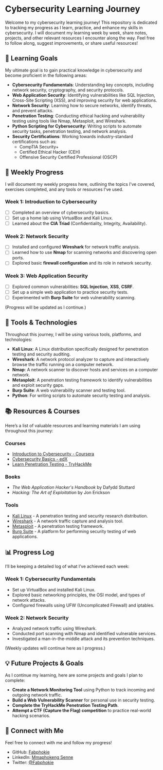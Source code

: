 # Cybersecurity Learning Journey

Welcome to my cybersecurity learning journey! This repository is dedicated to tracking my progress as I learn, practice, and enhance my skills in cybersecurity. I will document my learning week by week, share notes, projects, and other relevant resources I encounter along the way. Feel free to follow along, suggest improvements, or share useful resources!

## 🎯 Learning Goals

My ultimate goal is to gain practical knowledge in cybersecurity and become proficient in the following areas:
- **Cybersecurity Fundamentals**: Understanding key concepts, including network security, cryptography, and security protocols.
- **Web Application Security**: Identifying vulnerabilities like SQL Injection, Cross-Site Scripting (XSS), and improving security for web applications.
- **Network Security**: Learning how to secure networks, identify threats, and prevent attacks.
- **Penetration Testing**: Conducting ethical hacking and vulnerability testing using tools like Nmap, Metasploit, and Wireshark.
- **Python Scripting for Cybersecurity**: Writing scripts to automate security tasks, penetration testing, and network analysis.
- **Security Certifications**: Working towards industry-standard certifications such as:
  - CompTIA Security+
  - Certified Ethical Hacker (CEH)
  - Offensive Security Certified Professional (OSCP)

## 📅 Weekly Progress

I will document my weekly progress here, outlining the topics I've covered, exercises completed, and any tools or resources I've used.

### Week 1: Introduction to Cybersecurity
- [ ] Completed an overview of cybersecurity basics.
- [ ] Set up a home lab using VirtualBox and Kali Linux.
- [ ] Learned about the **CIA Triad** (Confidentiality, Integrity, Availability).

### Week 2: Network Security
- [ ] Installed and configured **Wireshark** for network traffic analysis.
- [ ] Learned how to use **Nmap** for scanning networks and discovering open ports.
- [ ] Explored basic **firewall configuration** and its role in network security.

### Week 3: Web Application Security
- [ ] Explored common vulnerabilities: **SQL Injection**, **XSS**, **CSRF**.
- [ ] Set up a simple web application to practice security tests.
- [ ] Experimented with **Burp Suite** for web vulnerability scanning.

(Progress will be updated as I continue.)

## 🔧 Tools & Technologies

Throughout this journey, I will be using various tools, platforms, and technologies:
- **Kali Linux**: A Linux distribution specifically designed for penetration testing and security auditing.
- **Wireshark**: A network protocol analyzer to capture and interactively browse the traffic running on a computer network.
- **Nmap**: A network scanner to discover hosts and services on a computer network.
- **Metasploit**: A penetration testing framework to identify vulnerabilities and exploit security gaps.
- **Burp Suite**: A web vulnerability scanner and testing tool.
- **Python**: For writing scripts to automate security testing and analysis.

## 📚 Resources & Courses

Here’s a list of valuable resources and learning materials I am using throughout this journey:

### Courses
- [Introduction to Cybersecurity - Coursera](https://www.coursera.org/)
- [Cybersecurity Basics - edX](https://www.edx.org/)
- [Learn Penetration Testing - TryHackMe](https://tryhackme.com/)

### Books
- *The Web Application Hacker's Handbook* by Dafydd Stuttard
- *Hacking: The Art of Exploitation* by Jon Erickson

### Tools
- [Kali Linux](https://www.kali.org/) - A penetration testing and security research distribution.
- [Wireshark](https://www.wireshark.org/) - A network traffic capture and analysis tool.
- [Metasploit](https://www.metasploit.com/) - A penetration testing framework.
- [Burp Suite](https://portswigger.net/burp) - A platform for performing security testing of web applications.

## 📊 Progress Log

I’ll be keeping a detailed log of what I’ve achieved each week:

### Week 1: Cybersecurity Fundamentals
- Set up VirtualBox and installed Kali Linux.
- Explored basic networking principles, the OSI model, and types of network attacks.
- Configured firewalls using UFW (Uncomplicated Firewall) and iptables.

### Week 2: Network Security
- Analyzed network traffic using Wireshark.
- Conducted port scanning with Nmap and identified vulnerable services.
- Investigated a man-in-the-middle attack and its prevention techniques.

(Weekly updates will continue here as I progress.)

## 💡 Future Projects & Goals
As I continue my learning, here are some projects and goals I plan to complete:
- **Create a Network Monitoring Tool** using Python to track incoming and outgoing network traffic.
- **Build a Web Vulnerability Scanner** for personal use in security testing.
- **Complete the TryHackMe Penetration Testing Path**.
- **Attempt a CTF (Capture the Flag) competition** to practice real-world hacking scenarios.

## 👥 Connect with Me
Feel free to connect with me and follow my progress!
- GitHub: [Fabphokie](https://github.com/Fabphokie)
- LinkedIn: [Mmaphokeng Senne](https://www.linkedin.com/in/mmaphokeng-senne-109b21221)
- Twitter: [@Fabphokie](https://twitter.com/Fabphokie)

